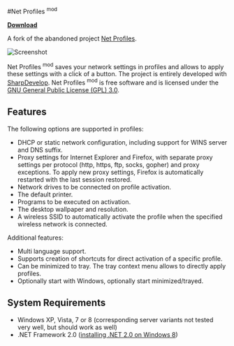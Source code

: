 #Net Profiles <sup>mod</sup>

[**Download**](../../releases)

A fork of the abandoned project [Net Profiles](http://code.google.com/p/netprofiles/).

![Screenshot](http://wiki.netprofilesmod.googlecode.com/git/images/main_screen_win8.png)

Net Profiles <sup>mod</sup> saves your network settings in profiles and allows to apply these settings with a click of a button. The project is entirely developed with [SharpDevelop](http://www.icsharpcode.net/opensource/sd/). Net Profiles <sup>mod</sup> is free software and is licensed under the [GNU General Public License (GPL) 3.0](http://www.gnu.org/licenses/gpl-3.0).

## Features

The following options are supported in profiles:
 * DHCP or static network configuration, including support for WINS server and DNS suffix.
 * Proxy settings for Internet Explorer and Firefox, with separate proxy settings per protocol (http, https, ftp, socks, gopher) and proxy exceptions. To apply new proxy settings, Firefox is automatically restarted with the last session restored.
 * Network drives to be connected on profile activation.
 * The default printer.
 * Programs to be executed on activation.
 * The desktop wallpaper and resolution.
 * A wireless SSID to automatically activate the profile when the specified wireless network is connected.

Additional features:
 * Multi language support.
 * Supports creation of shortcuts for direct activation of a specific profile.
 * Can be minimized to tray. The tray context menu allows to directly apply profiles.
 * Optionally start with Windows, optionally start minimized/trayed.

## System Requirements

 * Windows XP, Vista, 7 or 8 (corresponding server variants not tested very well, but should work as well)
 * .NET Framework 2.0 ([installing .NET 2.0 on Windows 8](http://helpdeskgeek.com/windows-8/install-net-framework-3-5-3-0-2-0-on-windows-8/))
